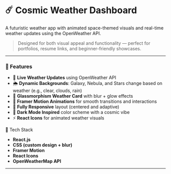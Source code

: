 # ☄️ Cosmic Weather Dashboard

A futuristic weather app with animated space-themed visuals and real-time weather updates using the OpenWeather API.

> Designed for both visual appeal and functionality — perfect for portfolios, resume links, and beginner-friendly showcases.

---

### 🌌 Features

- 🚀 **Live Weather Updates** using OpenWeather API
- 🌦️ **Dynamic Backgrounds**: Galaxy, Nebula, and Stars change based on weather (e.g., clear, clouds, rain)
- 🧊 **Glassmorphism Weather Card** with blur + glow effects
- 💫 **Framer Motion Animations** for smooth transitions and interactions
- 🎨 **Fully Responsive** layout (centered and adaptive)
- 🌙 **Dark Mode Inspired** color scheme with a cosmic vibe
- ⚡ **React Icons** for animated weather visuals

🔧 Tech Stack

- **React.js**
- **CSS (custom design + blur)**
- **Framer Motion**
- **React Icons**
- **OpenWeatherMap API**

---


